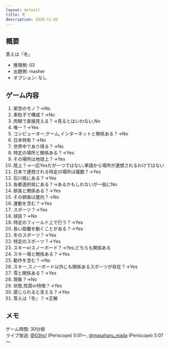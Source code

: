 ```yaml
---
layout: default
title: 冬
description: 2020-11-02
---
```


## 概要

答えは『冬』

- 推理側: 03
- 出題側: masher
- オプション: なし

## ゲーム内容

1. 架空のモノ？→No
2. 素粒子で構成？→No
3. 肉眼で直接見える？→見るとはいわない,No
4. 唯一？→Yes
5. コンピューター,ゲーム,インターネットと関係ある？→No
6. 日本特有？→No
7. 世界中であり得る？→No
8. 特定の場所と関係ある？→Yes
9. その場所は地球上？→Yes
10. 陸上？→一応Yesだが一つではない,単語から場所が連想されるわけではない
11. 日本で連想される特定の場所は複数？→Yes
12. 石川県にある？→Yes
13. 各都道府県にある？→あるかもしれないが一般にNo
14. 娯楽と関係ある？→Yes
15. その娯楽は屋内？→No
16. 運動を含む？→Yes
17. スポーツ？→Yes
18. 球技？→No
19. 特定のフィールド上で行う？→Yes
20. 長い距離を動くことがある？→Yes
21. 冬のスポーツ？→Yes
22. 特定のスポーツ？→Yes
23. スキーorスノーボード？→Yes,どちらも関係ある
24. スキー場と関係ある？→Yes
25. 動作を含む？→No
26. スキー,スノーボード以外にも関係あるスポーツが存在？→Yes
27. 雪と関係ある？→Yes
28. 現象？→No
29. 状態,性質or特徴？→Yes
30. 感じられると言える？→Yes
31. 答えは『冬』？→正解

## メモ

ゲーム時間: 30分弱  
ライブ放送: [@03hcl](https://www.periscope.tv/03hcl/1ynKOqlWnjrJR?t=5m1s) (Periscope) 5:01～, [@masaharu_mada](https://www.periscope.tv/masaharu_mada/1OwGWLXPgQMJQ?t=5m7s) (Periscope) 5:07～

